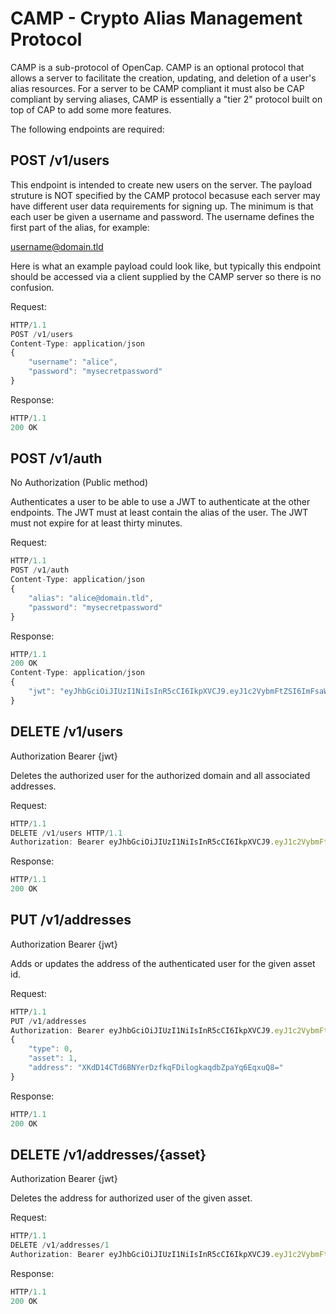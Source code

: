# CAMP - Crypto Alias Management Protocol

CAMP is a sub-protocol of OpenCap. CAMP is an optional protocol that allows a server to facilitate the creation, updating, and deletion of a user's alias resources. For a server to be CAMP compliant it must also be CAP compliant by serving aliases, CAMP is essentially a "tier 2" protocol built on top of CAP to add some more features.

The following endpoints are required:

## POST /v1/users

This endpoint is intended to create new users on the server. The payload struture is NOT specified by the CAMP protocol becasuse each server may have different user data requirements for signing up. The minimum is that each user be given a username and password. The username defines the first part of the alias, for example:

username@domain.tld

Here is what an example payload could look like, but typically this endpoint should be accessed via a client supplied by the CAMP server so there is no confusion.

Request:

```javascript
HTTP/1.1
POST /v1/users
Content-Type: application/json
{
    "username": "alice",
    "password": "mysecretpassword"
}
```

Response:

```javascript
HTTP/1.1
200 OK
```

## POST /v1/auth

No Authorization (Public method)

Authenticates a user to be able to use a JWT to authenticate at the other endpoints. The JWT must at least contain the alias of the user. The JWT must not expire for at least thirty minutes.

Request:

```javascript
HTTP/1.1
POST /v1/auth
Content-Type: application/json
{
    "alias": "alice@domain.tld",
    "password": "mysecretpassword"
}
```

Response:

```javascript
HTTP/1.1
200 OK
Content-Type: application/json
{
    "jwt": "eyJhbGciOiJIUzI1NiIsInR5cCI6IkpXVCJ9.eyJ1c2VybmFtZSI6ImFsaWNlIiwiZG9tYWluIjoiZG9tYWluLnRsZCIsImlhdCI6MTUxNjIzOTAyMn0.Kxy-elSGuiSzBv2s6JlqbFU3kxgOD-sg1fm7AgrRFDE"
}
```

## DELETE /v1/users

Authorization Bearer {jwt}

Deletes the authorized user for the authorized domain and all associated addresses.  

Request:

```javascript
HTTP/1.1
DELETE /v1/users HTTP/1.1
Authorization: Bearer eyJhbGciOiJIUzI1NiIsInR5cCI6IkpXVCJ9.eyJ1c2VybmFtZSI6ImFsaWNlIiwiZG9tYWluIjoiZG9tYWluLnRsZCIsImlhdCI6MTUxNjIzOTAyMn0.Kxy-elSGuiSzBv2s6JlqbFU3kxgOD-sg1fm7AgrRFDE
```

Response:

```javascript
HTTP/1.1
200 OK
```

## PUT /v1/addresses

Authorization Bearer {jwt}

Adds or updates the address of the authenticated user for the given asset id.  

Request:

```javascript
HTTP/1.1
PUT /v1/addresses
Authorization: Bearer eyJhbGciOiJIUzI1NiIsInR5cCI6IkpXVCJ9.eyJ1c2VybmFtZSI6ImFsaWNlIiwiZG9tYWluIjoiZG9tYWluLnRsZCIsImlhdCI6MTUxNjIzOTAyMn0.Kxy-elSGuiSzBv2s6JlqbFU3kxgOD-sg1fm7AgrRFDE
{
    "type": 0,
    "asset": 1,
    "address": "XKdD14CTd6BNYerDzfkqFDilogkaqdbZpaYq6EqxuQ8="
}
```

Response:

```javascript
HTTP/1.1
200 OK
```

## DELETE /v1/addresses/{asset}

Authorization Bearer {jwt}

Deletes the address for authorized user of the given asset.

Request:

```javascript
HTTP/1.1
DELETE /v1/addresses/1
Authorization: Bearer eyJhbGciOiJIUzI1NiIsInR5cCI6IkpXVCJ9.eyJ1c2VybmFtZSI6ImFsaWNlIiwiZG9tYWluIjoiZG9tYWluLnRsZCIsImlhdCI6MTUxNjIzOTAyMn0.Kxy-elSGuiSzBv2s6JlqbFU3kxgOD-sg1fm7AgrRFDE
```

Response:

```javascript
HTTP/1.1
200 OK
```